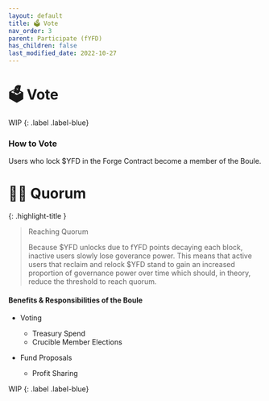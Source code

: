 ```yaml
---
layout: default
title: 🗳️ Vote
nav_order: 3
parent: Participate (fYFD)
has_children: false
last_modified_date: 2022-10-27
---
```


# 🗳️ Vote

WIP
{: .label .label-blue}

### How to Vote 
Users who lock $YFD in the Forge Contract become a member of the Boule.


# ✋🏽 Quorum

{: .highlight-title }
> Reaching Quorum
>
> Because $YFD unlocks due to fYFD points decaying each block, inactive users slowly lose goverance power.  This means that active users that reclaim and relock $YFD stand to gain an increased proportion of governance power over time which should, in theory, reduce the threshold to reach quorum. 

#### Benefits & Responsibilities of the Boule

- Voting
    - Treasury Spend
    - Crucible Member Elections

- Fund Proposals
    - Profit Sharing

WIP
{: .label .label-blue}
